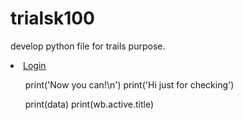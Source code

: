 # trialsk100
develop python file for trails purpose.
<!DOCTYPE html>
<html lang="en">
  <head>
    <meta charset="utf-8">
    <meta http-equiv="X-UA-Compatible" content="IE=edge">
    <meta name="viewport" content="width=device-width, initial-scale=1">
    <title>Dashboard</title>
	<py-env>
	</py-env>
	<link rel="stylesheet" href="https://pyscript.net/alpha/pyscript.css" />
    <script defer src="https://pyscript.net/alpha/pyscript.js"></script>
  </head>
  <body>
  <li><a href="#"><i class="fa fa-user"></i>Login</a></li>
    <div class="header-area">
		<ul>
            <py-script src="C:\Users\Home\Desktop\New folder\main.py"> 		
			print('Now you can!\n') 
			print('Hi just for checking')
			</py-script>
        </ul>                       
    </div>
	<div class="header-area">
		<ul>
			<py-script src="C:\Users\Home\Desktop\New folder\main.py"> 		
			print(data)
			print(wb.active.title)
			</py-script>
        </ul>                       
    </div>
</body>
</html>
